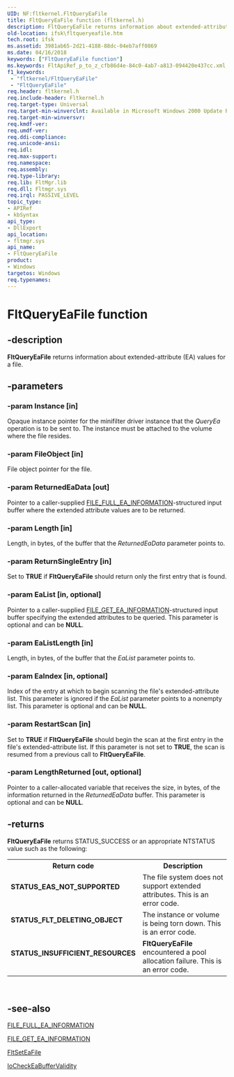 ```yaml
---
UID: NF:fltkernel.FltQueryEaFile
title: FltQueryEaFile function (fltkernel.h)
description: FltQueryEaFile returns information about extended-attribute (EA) values for a file.
old-location: ifsk\fltqueryeafile.htm
tech.root: ifsk
ms.assetid: 3981ab65-2d21-4188-88dc-04eb7aff0869
ms.date: 04/16/2018
keywords: ["FltQueryEaFile function"]
ms.keywords: FltApiRef_p_to_z_cfb86d4e-84c0-4ab7-a813-094420e437cc.xml, FltQueryEaFile, FltQueryEaFile function [Installable File System Drivers], fltkernel/FltQueryEaFile, ifsk.fltqueryeafile
f1_keywords:
 - "fltkernel/FltQueryEaFile"
 - "FltQueryEaFile"
req.header: fltkernel.h
req.include-header: Fltkernel.h
req.target-type: Universal
req.target-min-winverclnt: Available in Microsoft Windows 2000 Update Rollup 1 for SP4, Windows XP SP3, Windows Server 2003 SP1, and later versions of the Windows operating system.
req.target-min-winversvr: 
req.kmdf-ver: 
req.umdf-ver: 
req.ddi-compliance: 
req.unicode-ansi: 
req.idl: 
req.max-support: 
req.namespace: 
req.assembly: 
req.type-library: 
req.lib: FltMgr.lib
req.dll: Fltmgr.sys
req.irql: PASSIVE_LEVEL
topic_type:
- APIRef
- kbSyntax
api_type:
- DllExport
api_location:
- fltmgr.sys
api_name:
- FltQueryEaFile
product:
- Windows
targetos: Windows
req.typenames: 
---
```


# FltQueryEaFile function


## -description


<b>FltQueryEaFile</b> returns information about extended-attribute (EA) values for a file. 


## -parameters




### -param Instance [in]

Opaque instance pointer for the minifilter driver instance that the <i>QueryEa</i> operation is to be sent to. The instance must be attached to the volume where the file resides. 


### -param FileObject [in]

File object pointer for the file. 


### -param ReturnedEaData [out]

Pointer to a caller-supplied <a href="https://docs.microsoft.com/windows-hardware/drivers/ddi/wdm/ns-wdm-_file_full_ea_information">FILE_FULL_EA_INFORMATION</a>-structured input buffer where the extended attribute values are to be returned. 


### -param Length [in]

Length, in bytes, of the buffer that the <i>ReturnedEaData</i> parameter points to. 


### -param ReturnSingleEntry [in]

Set to <b>TRUE</b> if <b>FltQueryEaFile</b> should return only the first entry that is found. 


### -param EaList [in, optional]

Pointer to a caller-supplied <a href="https://docs.microsoft.com/windows-hardware/drivers/ddi/ntifs/ns-ntifs-_file_get_ea_information">FILE_GET_EA_INFORMATION</a>-structured input buffer specifying the extended attributes to be queried. This parameter is optional and can be <b>NULL</b>. 


### -param EaListLength [in]

Length, in bytes, of the buffer that the <i>EaList</i> parameter points to. 


### -param EaIndex [in, optional]

Index of the entry at which to begin scanning the file's extended-attribute list. This parameter is ignored if the <i>EaList</i> parameter points to a nonempty list. This parameter is optional and can be <b>NULL</b>. 


### -param RestartScan [in]

Set to <b>TRUE</b> if <b>FltQueryEaFile</b> should begin the scan at the first entry in the file's extended-attribute list. If this parameter is not set to <b>TRUE</b>, the scan is resumed from a previous call to <b>FltQueryEaFile</b>. 


### -param LengthReturned [out, optional]

Pointer to a caller-allocated variable that receives the size, in bytes, of the information returned in the <i>ReturnedEaData</i> buffer. This parameter is optional and can be <b>NULL</b>. 


## -returns



<b>FltQueryEaFile</b> returns STATUS_SUCCESS or an appropriate NTSTATUS value such as the following: 

<table>
<tr>
<th>Return code</th>
<th>Description</th>
</tr>
<tr>
<td width="40%">
<dl>
<dt><b>STATUS_EAS_NOT_SUPPORTED</b></dt>
</dl>
</td>
<td width="60%">
The file system does not support extended attributes. This is an error code. 

</td>
</tr>
<tr>
<td width="40%">
<dl>
<dt><b>STATUS_FLT_DELETING_OBJECT</b></dt>
</dl>
</td>
<td width="60%">
The instance or volume is being torn down. This is an error code. 

</td>
</tr>
<tr>
<td width="40%">
<dl>
<dt><b>STATUS_INSUFFICIENT_RESOURCES</b></dt>
</dl>
</td>
<td width="60%">
<b>FltQueryEaFile</b> encountered a pool allocation failure. This is an error code. 

</td>
</tr>
</table>
 




## -see-also




<a href="https://docs.microsoft.com/windows-hardware/drivers/ddi/wdm/ns-wdm-_file_full_ea_information">FILE_FULL_EA_INFORMATION</a>



<a href="https://docs.microsoft.com/windows-hardware/drivers/ddi/ntifs/ns-ntifs-_file_get_ea_information">FILE_GET_EA_INFORMATION</a>



<a href="https://docs.microsoft.com/windows-hardware/drivers/ddi/fltkernel/nf-fltkernel-fltseteafile">FltSetEaFile</a>



<a href="https://docs.microsoft.com/windows-hardware/drivers/ddi/ntifs/nf-ntifs-iocheckeabuffervalidity">IoCheckEaBufferValidity</a>
 

 


